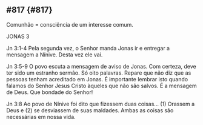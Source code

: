 ## #817 {#817}

Comunhão = consciência de um interesse comum.

JONAS 3

Jn 3:1-4 Pela segunda vez, o Senhor manda Jonas ir e entregar a mensagem a Nínive. Desta vez ele vai.

Jn 3:5-9 O povo escuta a mensagem de aviso de Jonas. Com certeza, deve ter sido um estranho sermão. Só oito palavras. Repare que não diz que as pessoas tenham acreditado em Jonas. É importante lembrar isto quando falamos do Senhor Jesus Cristo àqueles que não são salvos. É a mensagem de Deus. Que bondade do Senhor!

Jn 3:8 Ao povo de Nínive foi dito que fizessem duas coisas... (1) Orassem a Deus e (2) se desviassem de suas maldades. Ambas as coisas são necessárias em nossa vida.